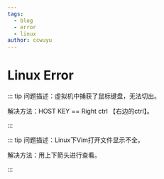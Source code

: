 ```yaml
---
tags: 
  - blog
  - error
  - linux
author: ccwuyu 
---
```


# Linux Error

::: tip 问题描述：虚拟机中捕获了鼠标键盘，无法切出。

解决方法：HOST KEY   ==  Right ctrl  【右边的ctrl】。

:::


::: tip 问题描述：Linux下Vim打开文件显示不全。

解决方法：用上下箭头进行查看。

:::








